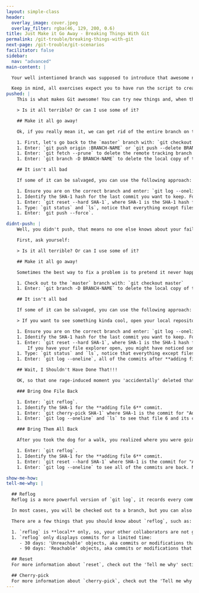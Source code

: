 ```yaml
---
layout: simple-class
header:
  overlay_image: cover.jpeg
  overlay_filter: rgba(46, 129, 200, 0.6)
title: Just Make it Go Away - Breaking Things With Git
permalink: /git-trouble/breaking-things-with-git
next-page: /git-trouble/git-scenarios
facilitator: false
sidebar:
  nav: "advanced"
main-content: |  

  Your well intentioned branch was supposed to introduce that awesome new feature, but after making a few commits, things aren't going as planned!   

  Keep in mind, all exercises expect you to have run the script to create files using the scripts found on the [Set Up Your Environment]({{site.baseurl}}/git-set-up) page.
pushed: |
    This is what makes Git awesome! You can try new things and, when they don't work out, just get rid of them. First, ask yourself:

    > Is it all terrible? Or can I use some of it?

    ## Make it all go away!

    Ok, if you really mean it, we can get rid of the entire branch on the remote.

    1. First, let's go back to the `master` branch with: `git checkout master`
    1. Enter: `git push origin :BRANCH-NAME` or `git push --delete BRANCH-NAME` to delete the branch on the remote.
    1. Enter: `git fetch --prune` to delete the remote tracking branch.
    1. Enter: `git branch -D BRANCH-NAME` to delete the local copy of the branch.

    ## It isn't all bad

    If some of it can be salvaged, you can use the following approach:

    1. Ensure you are on the correct branch and enter: `git log --oneline`.
    1. Identify the SHA-1 hash for the last commit you want to keep. For this example, let's pretend files 1 and 2 are good, but we want to get rid of the rest, so grab the SHA-1 for "adding file 2".
    1. Enter: `git reset --hard SHA-1`, where SHA-1 is the SHA-1 hash for the commit where you created **file 2**.
    1. Type: `git status` and `ls`, notice that everything except files 1 and 2 are gone!
    1. Enter: `git push --force`.

didnt-push: |
    Well, you didn't push, that means no one else knows about your failed experiment. Use the following steps to get back to your happy place.

    First, ask yourself:

    > Is it all terrible? Or can I use some of it?

    ## Make it all go away!

    Sometimes the best way to fix a problem is to pretend it never happened. The easiest solution is to just delete the branch:

    1. Check out to the `master` branch with: `git checkout master`
    1. Enter: `git branch -D BRANCH-NAME` to delete the local copy of the branch.

    ## It isn't all bad

    If some of it can be salvaged, you can use the following approach:

    > If you want to see something kinda cool, open your local repository in a file browser (Finder, My Computer, etc.) and leave it to the side (but in view).

    1. Ensure you are on the correct branch and enter: `git log --oneline`.
    1. Identify the SHA-1 hash for the last commit you want to keep. For this example, let's pretend files 1 and 2 are good, but we want to get rid of the rest, so grab the SHA-1 for "adding file 2".
    1. Enter: `git reset --hard SHA-1`, where SHA-1 is the SHA-1 hash for the commit where you created **file 2**.
        If you have your file explorer open, you might have noticed something pretty cool happen!
    1. Type: `git status` and `ls`, notice that everything except files 1 and 2 are gone!  
    1. Enter: `git log --oneline`, all of the commits after **adding file2.md** are gone!

    ## Wait, I Shouldn't Have Done That!!!

    OK, so that one rage-induced moment you 'accidentally' deleted that file because you just couldn't stand the sight of it. What if you could bring it back from the dead? You can:

    ### Bring One File Back

    1. Enter: `git reflog`.
    1. Identify the SHA-1 for the **adding file 6** commit.
    1. Enter: `git cherry-pick SHA-1` where SHA-1 is the commit for "Adding file 6".
    1. Enter: `git log --oneline` and `ls` to see that file 6 and its commit are back.

    ### Bring Them All Back

    After you took the dog for a walk, you realized where you were going wrong (fresh air works every time) and you want it all back. Don't worry, you can do that too:

    1. Enter: `git reflog`.
    1. Identify the SHA-1 for the **adding file 6** commit.
    1. Enter: `git reset --hard SHA-1` where SHA-1 is the commit for "Adding file 6".
    1. Enter: `git log --oneline` to see all of the commits are back. Notice the SHA-1 hashes of the commit - they match the original commits!

show-me-how:
tell-me-why: |

  ## Reflog
  Reflog is a more powerful version of `git log`, it records every commit HEAD has pointed to. HEAD is simply a pointer that represents the commit you are currently "checked out" to.

  In most cases, you will be checked out to a branch, but you can also check out to any commit or tag in your history. When you are checked out to something other than a local branch, you are in what's called a **detached head** state. This is also recorded in the reflog.

  There are a few things that you should know about `reflog`, such as:

  1. `reflog` is **local** only, so, your other collaborators are not going to be able to find files you deleted in their `reflog`s.
  1. `reflog` only displays commits for a limited time:
     - 30 days: 'Unreachable' objects, aka commits or modifications that were made to a branch that no longer exists.
     - 90 days: 'Reachable' objects, aka commits or modifications that were made to a branch that still exists.

  ## Reset
  For more information about `reset`, check out the 'Tell me why' section in the [Too Many (small) Commits]({{site.baseurl}}/too-many-commits) scenario.

  ## Cherry-pick
  For more information about `cherry-pick`, check out the 'Tell me why' section in the [Committed to the Wrong Branch!]({{site.baseurl}}git-commit-wrong-branch) scenario.  
---
```

